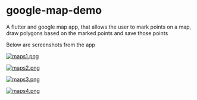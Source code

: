 # google-map-demo
A flutter and google map app, that allows the user to mark points on a map, draw polygons based on the marked points and save those points

Below are screenshots from the app

[![maps1.png](https://i.postimg.cc/xdMJkSXn/maps1.png)](https://postimg.cc/hJ4Pw685)

[![maps2.png](https://i.postimg.cc/cJS1btJG/maps2.png)](https://postimg.cc/tsBH1TPB)

[![maps3.png](https://i.postimg.cc/hGcgrFCS/maps3.png)](https://postimg.cc/0zWLk4R3)

[![maps4.png](https://i.postimg.cc/MZNSLfs3/maps4.png)](https://postimg.cc/PNW9pJn1)
